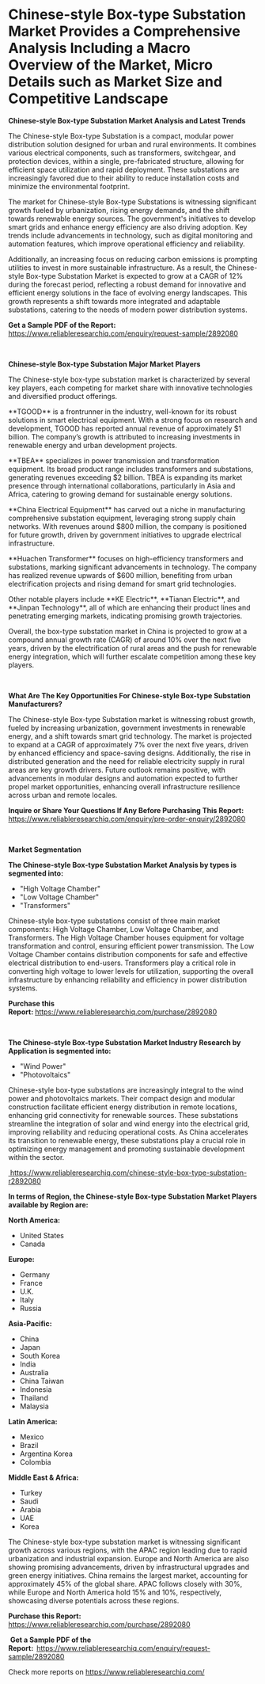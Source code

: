 <p><h1>Chinese-style Box-type Substation Market Provides a Comprehensive Analysis Including a Macro Overview of the Market, Micro Details such as Market Size and Competitive Landscape</h1></p><p><strong>Chinese-style Box-type Substation Market Analysis and Latest Trends</strong></p>
<p><p>The Chinese-style Box-type Substation is a compact, modular power distribution solution designed for urban and rural environments. It combines various electrical components, such as transformers, switchgear, and protection devices, within a single, pre-fabricated structure, allowing for efficient space utilization and rapid deployment. These substations are increasingly favored due to their ability to reduce installation costs and minimize the environmental footprint.</p><p>The market for Chinese-style Box-type Substations is witnessing significant growth fueled by urbanization, rising energy demands, and the shift towards renewable energy sources. The government's initiatives to develop smart grids and enhance energy efficiency are also driving adoption. Key trends include advancements in technology, such as digital monitoring and automation features, which improve operational efficiency and reliability.</p><p>Additionally, an increasing focus on reducing carbon emissions is prompting utilities to invest in more sustainable infrastructure. As a result, the Chinese-style Box-type Substation Market is expected to grow at a CAGR of 12% during the forecast period, reflecting a robust demand for innovative and efficient energy solutions in the face of evolving energy landscapes. This growth represents a shift towards more integrated and adaptable substations, catering to the needs of modern power distribution systems.</p></p>
<p><strong>Get a Sample PDF of the Report:&nbsp;</strong> <a href="https://www.reliableresearchiq.com/enquiry/request-sample/2892080?utm_campaign=2299&utm_medium=2&utm_source=Github&utm_content=ia&utm_term=15032025&utm_id=chinese-style-box-type-substation">https://www.reliableresearchiq.com/enquiry/request-sample/2892080</a></p>
<p>&nbsp;</p>
<p><strong>Chinese-style Box-type Substation Major Market Players</strong></p>
<p><p>The Chinese-style box-type substation market is characterized by several key players, each competing for market share with innovative technologies and diversified product offerings. </p><p>**TGOOD** is a frontrunner in the industry, well-known for its robust solutions in smart electrical equipment. With a strong focus on research and development, TGOOD has reported annual revenue of approximately $1 billion. The company’s growth is attributed to increasing investments in renewable energy and urban development projects.</p><p>**TBEA** specializes in power transmission and transformation equipment. Its broad product range includes transformers and substations, generating revenues exceeding $2 billion. TBEA is expanding its market presence through international collaborations, particularly in Asia and Africa, catering to growing demand for sustainable energy solutions.</p><p>**China Electrical Equipment** has carved out a niche in manufacturing comprehensive substation equipment, leveraging strong supply chain networks. With revenues around $800 million, the company is positioned for future growth, driven by government initiatives to upgrade electrical infrastructure.</p><p>**Huachen Transformer** focuses on high-efficiency transformers and substations, marking significant advancements in technology. The company has realized revenue upwards of $600 million, benefiting from urban electrification projects and rising demand for smart grid technologies.</p><p>Other notable players include **KE Electric**, **Tianan Electric**, and **Jinpan Technology**, all of which are enhancing their product lines and penetrating emerging markets, indicating promising growth trajectories.</p><p>Overall, the box-type substation market in China is projected to grow at a compound annual growth rate (CAGR) of around 10% over the next five years, driven by the electrification of rural areas and the push for renewable energy integration, which will further escalate competition among these key players.</p></p>
<p>&nbsp;</p>
<p><strong>What Are The Key Opportunities For Chinese-style Box-type Substation Manufacturers?</strong></p>
<p><p>The Chinese-style Box-type Substation market is witnessing robust growth, fueled by increasing urbanization, government investments in renewable energy, and a shift towards smart grid technology. The market is projected to expand at a CAGR of approximately 7% over the next five years, driven by enhanced efficiency and space-saving designs. Additionally, the rise in distributed generation and the need for reliable electricity supply in rural areas are key growth drivers. Future outlook remains positive, with advancements in modular designs and automation expected to further propel market opportunities, enhancing overall infrastructure resilience across urban and remote locales.</p></p>
<p><strong>Inquire or Share Your Questions If Any Before Purchasing This Report:</strong> <a href="https://www.reliableresearchiq.com/enquiry/pre-order-enquiry/2892080?utm_campaign=2299&utm_medium=2&utm_source=Github&utm_content=ia&utm_term=15032025&utm_id=chinese-style-box-type-substation">https://www.reliableresearchiq.com/enquiry/pre-order-enquiry/2892080</a></p>
<p>&nbsp;</p>
<p><strong>Market Segmentation</strong></p>
<p><strong>The Chinese-style Box-type Substation Market Analysis by types is segmented into:</strong></p>
<p><ul><li>"High Voltage Chamber"</li><li>"Low Voltage Chamber"</li><li>"Transformers"</li></ul></p>
<p><p>Chinese-style box-type substations consist of three main market components: High Voltage Chamber, Low Voltage Chamber, and Transformers. The High Voltage Chamber houses equipment for voltage transformation and control, ensuring efficient power transmission. The Low Voltage Chamber contains distribution components for safe and effective electrical distribution to end-users. Transformers play a critical role in converting high voltage to lower levels for utilization, supporting the overall infrastructure by enhancing reliability and efficiency in power distribution systems.</p></p>
<p><strong>Purchase this Report:&nbsp;</strong><a href="https://www.reliableresearchiq.com/purchase/2892080?utm_campaign=2299&utm_medium=2&utm_source=Github&utm_content=ia&utm_term=15032025&utm_id=chinese-style-box-type-substation">https://www.reliableresearchiq.com/purchase/2892080</a></p>
<p>&nbsp;</p>
<p><strong>The Chinese-style Box-type Substation Market Industry Research by Application is segmented into:</strong></p>
<p><ul><li>"Wind Power"</li><li>"Photovoltaics"</li></ul></p>
<p><p>Chinese-style box-type substations are increasingly integral to the wind power and photovoltaics markets. Their compact design and modular construction facilitate efficient energy distribution in remote locations, enhancing grid connectivity for renewable sources. These substations streamline the integration of solar and wind energy into the electrical grid, improving reliability and reducing operational costs. As China accelerates its transition to renewable energy, these substations play a crucial role in optimizing energy management and promoting sustainable development within the sector.</p></p>
<p><a href="https://www.reliableresearchiq.com/chinese-style-box-type-substation-r2892080?utm_campaign=2299&utm_medium=2&utm_source=Github&utm_content=ia&utm_term=15032025&utm_id=chinese-style-box-type-substation">&nbsp;https://www.reliableresearchiq.com/chinese-style-box-type-substation-r2892080</a></p>
<p><strong>In terms of Region, the Chinese-style Box-type Substation Market Players available by Region are:</strong></p>
<p>
    <p> <strong> North America: </strong>
        <ul>
            <li>United States</li>
            <li>Canada</li>
        </ul>
        </p> 
    <p> <strong> Europe: </strong>
        <ul>
            <li>Germany</li>
            <li>France</li>
            <li>U.K.</li>
            <li>Italy</li>
            <li>Russia</li>
        </ul>
        </p> 
    <p> <strong> Asia-Pacific: </strong>
        <ul>
            <li>China</li>
            <li>Japan</li>
            <li>South Korea</li>
            <li>India</li>
            <li>Australia</li>
            <li>China Taiwan</li>
            <li>Indonesia</li>
            <li>Thailand</li>
            <li>Malaysia</li>
        </ul>
        </p> 
    <p> <strong> Latin America: </strong>
        <ul>
            <li>Mexico</li>
            <li>Brazil</li>
            <li>Argentina Korea</li>
            <li>Colombia</li>
        </ul>
        </p> 
    <p> <strong> Middle East & Africa: </strong>
        <ul>
            <li>Turkey</li>
            <li>Saudi</li>
            <li>Arabia</li>
            <li>UAE</li>
            <li>Korea</li>
        </ul>
    </p>
    </p>
<p><p>The Chinese-style box-type substation market is witnessing significant growth across various regions, with the APAC region leading due to rapid urbanization and industrial expansion. Europe and North America are also showing promising advancements, driven by infrastructural upgrades and green energy initiatives. China remains the largest market, accounting for approximately 45% of the global share. APAC follows closely with 30%, while Europe and North America hold 15% and 10%, respectively, showcasing diverse potentials across these regions.</p></p>
<p><strong>Purchase this Report: </strong><a href="https://www.reliableresearchiq.com/purchase/2892080?utm_campaign=2299&utm_medium=2&utm_source=Github&utm_content=ia&utm_term=15032025&utm_id=chinese-style-box-type-substation">https://www.reliableresearchiq.com/purchase/2892080</a></p>
<p>&nbsp;<strong>Get a Sample PDF of the Report:&nbsp;&nbsp;</strong><a href="https://www.reliableresearchiq.com/enquiry/request-sample/2892080?utm_campaign=2299&utm_medium=2&utm_source=Github&utm_content=ia&utm_term=15032025&utm_id=chinese-style-box-type-substation">https://www.reliableresearchiq.com/enquiry/request-sample/2892080</a></p>
<p><strong></strong></p>
<p>Check more reports on <a href="https://www.reliableresearchiq.com/?utm_campaign=2299&utm_medium=2&utm_source=Github&utm_content=ia&utm_term=15032025&utm_id=chinese-style-box-type-substation">https://www.reliableresearchiq.com/</a></p>